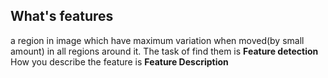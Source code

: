 ## What's features

a region in image which have maximum variation when moved(by small amount)
in all regions around it. The task of find them is **Feature detection**
How you describe the feature is **Feature Description**
